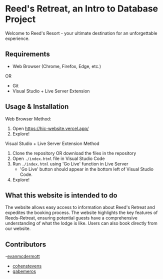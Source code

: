 # Reed's Retreat, an Intro to Database Project

Welcome to Reed's Resort - your ultimate destination for an unforgettable experience.

## Requirements

- Web Browser (Chrome, Firefox, Edge, etc.)
  
OR

- Git
- Visual Studio + Live Server Extension

## Usage & Installation

Web Browser Method:
1. Open https://hic-website.vercel.app/
2. Explore!

Visual Studio + Live Server Extension Method
1. Clone the repository OR download the files in the repository
2. Open `./index.html` file in Visual Studio Code
3. Run `./index.html` using 'Go Live' function in Live Server
    - 'Go Live' button should appear in the bottom left of Visual Studio Code.
4. Explore!

## What this website is intended to do
The website allows easy access to information about Reed's Retreat and expedites the booking process. The website highlights the key features of Reeds-Retreat, ensuring potential guests have a comprehensive understanding of what the lodge is like. Users can also book directly from our website.

## Contributors

-[evanmcdermott](https://github.com/Emcd10)
- [cohenstevens](https://github.com/cohenstevens)
- [gabemeros](https://github.com/gabemeros)
